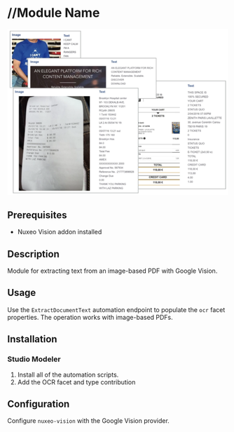 # //Module Name

![OCR](ocr.png)

## Prerequisites

- Nuxeo Vision addon installed

## Description

Module for extracting text from an image-based PDF with Google Vision.

## Usage

Use the `ExtractDocumentText` automation endpoint to populate the `ocr` facet properties.  The operation works with image-based PDFs.

## Installation

### Studio Modeler

1. Install all of the automation scripts.
2. Add the OCR facet and type contribution

## Configuration

Configure `nuxeo-vision` with the Google Vision provider.
